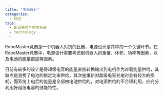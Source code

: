 ```yaml
---  
title: "电源设计"  
categories:  
  - 综述
tags: 
  - 能源管理与供电系统 
  - technology  
---  
```


RoboMaster竞赛是一个机器人对抗的比赛，电源设计是其中的一个关键环节。在RoboMaster竞赛中，电源设计需要考虑到机器人的重量、体积、功率等因素，以及电池的能量密度等因素。

目前有较多的设计是将超级电容的能量直接转换输出到电机作为过载能量供给，其缺点是浪费了电池的额定功率供给，其次是重新对超级电容充电时会有较大的损耗，而系统上电后的能量是全部由电池供给的，对电源供给的不合理利用，应充分利用好超级电容的储能特性。 
